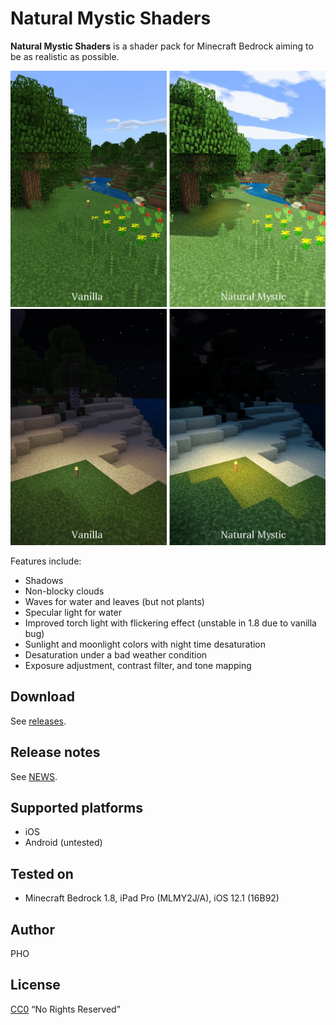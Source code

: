 # Natural Mystic Shaders

**Natural Mystic Shaders** is a shader pack for Minecraft Bedrock
aiming to be as realistic as possible.

![Screenshot during daytime](./img/day.jpg)
![Screenshot during night-time](./img/night.jpg)

Features include:

* Shadows
* Non-blocky clouds
* Waves for water and leaves (but not plants)
* Specular light for water
* Improved torch light with flickering effect (unstable in 1.8 due to vanilla bug)
* Sunlight and moonlight colors with night time desaturation
* Desaturation under a bad weather condition
* Exposure adjustment, contrast filter, and tone mapping

## Download

See [releases](https://github.com/depressed-pho/natural-mystic-shaders/releases).

## Release notes

See [NEWS](NEWS.md).

## Supported platforms

* iOS
* Android (untested)

## Tested on

* Minecraft Bedrock 1.8, iPad Pro (MLMY2J/A), iOS 12.1 (16B92)

## Author

PHO

## License
[CC0](https://creativecommons.org/share-your-work/public-domain/cc0/)
“No Rights Reserved”
